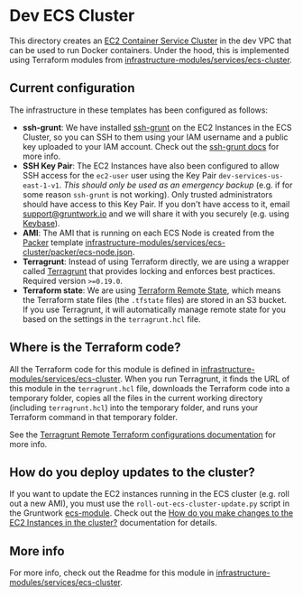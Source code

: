 # Dev ECS Cluster

This directory creates an [EC2 Container Service
Cluster](http://docs.aws.amazon.com/AmazonECS/latest/developerguide/ECS_clusters.html) in the dev VPC that
can be used to run Docker containers. Under the hood, this is implemented using Terraform modules from
[infrastructure-modules/services/ecs-cluster](https://github.com/alliedworld/infrastructure-modules/tree/master/services/ecs-cluster).




## Current configuration

The infrastructure in these templates has been configured as follows:

* **ssh-grunt**: We have installed [ssh-grunt](https://github.com/gruntwork-io/module-security/tree/master/modules/ssh-grunt)
  on the EC2 Instances in the ECS Cluster, so you can SSH to them using your IAM username and a public key uploaded to
  your IAM  account. Check out the [ssh-grunt docs](https://github.com/gruntwork-io/module-security/tree/master/modules/ssh-grunt)
  for more info.
* **SSH Key Pair**: The EC2 Instances have also been configured to allow SSH access for the `ec2-user` user using the
  Key Pair `dev-services-us-east-1-v1`. *This should only be used as an emergency backup* (e.g. if for some reason `ssh-grunt`
  is not working). Only trusted administrators should have access to this Key Pair. If you don't have access to it,
  email support@gruntwork.io and we will share it with you securely (e.g. using [Keybase](http://keybase.io/)).
* **AMI**: The AMI that is running on each ECS Node is created from the [Packer](https://www.packer.io/) template
  [infrastructure-modules/services/ecs-cluster/packer/ecs-node.json](https://github.com/alliedworld/infrastructure-modules/tree/master/services/ecs-cluster/packer/ecs-node.json).
* **Terragrunt**: Instead of using Terraform directly, we are using a wrapper called
  [Terragrunt](https://github.com/gruntwork-io/terragrunt) that provides locking and enforces best practices. Required
  version `>=0.19.0`.
* **Terraform state**: We are using [Terraform Remote State](https://www.terraform.io/docs/state/remote/), which
  means the Terraform state files (the `.tfstate` files) are stored in an S3 bucket. If you use Terragrunt, it will
  automatically manage remote state for you based on the settings in the `terragrunt.hcl` file.




## Where is the Terraform code?

All the Terraform code for this module is defined in [infrastructure-modules/services/ecs-cluster](https://github.com/alliedworld/infrastructure-modules/tree/master/services/ecs-cluster).
When you run Terragrunt, it finds the URL of this module in the `terragrunt.hcl` file, downloads the Terraform code into
a temporary folder, copies all the files in the current working directory (including `terragrunt.hcl`) into the
temporary folder, and runs your Terraform command in that temporary folder.

See the [Terragrunt Remote Terraform configurations
documentation](https://github.com/gruntwork-io/terragrunt#remote-terraform-configurations) for more info.




## How do you deploy updates to the cluster?

If you want to update the EC2 instances running in the ECS cluster (e.g. roll out a new AMI), you must use the
`roll-out-ecs-cluster-update.py` script in the Gruntwork
[ecs-module](https://github.com/gruntwork-io/module-ecs/tree/master/modules/ecs-cluster). Check out the
[How do you make changes to the EC2 Instances in the
cluster?](https://github.com/gruntwork-io/module-ecs/tree/master/modules/ecs-cluster#how-do-you-make-changes-to-the-ec2-instances-in-the-cluster)
documentation for details.





## More info

For more info, check out the Readme for this module in [infrastructure-modules/services/ecs-cluster](https://github.com/alliedworld/infrastructure-modules/tree/master/services/ecs-cluster).

